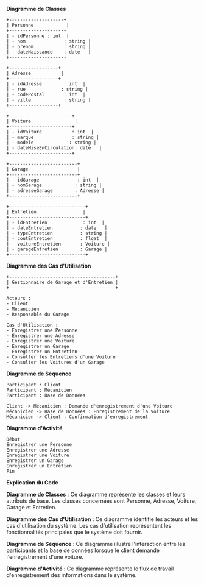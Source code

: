 **Diagramme de Classes**

```
+--------------------+
| Personne            |
+--------------------+
| - idPersonne : int  |
| - nom              : string |
| - prenom           : string |
| - dateNaissance    : date   |
+--------------------+

+------------------+
| Adresse           |
+------------------+
| - idAdresse        : int  |
| - rue             : string |
| - codePostal       : int  |
| - ville            : string |
+------------------+

+-----------------------+
| Voiture                |
+-----------------------+
| - idVoiture           : int  |
| - marque              : string |
| - modele             : string |
| - dateMiseEnCirculation: date   |
+-----------------------+

+-------------------------+
| Garage                  |
+-------------------------+
| - idGarage              : int  |
| - nomGarage            : string |
| - adresseGarage        : Adresse |
+-------------------------+

+----------------------------+
| Entretien                 |
+----------------------------+
| - idEntretien             : int  |
| - dateEntretien          : date   |
| - typeEntretien          : string |
| - coutEntretien          : float  |
| - voitureEntretien       : Voiture |
| - garageEntretien        : Garage |
+----------------------------+
```

**Diagramme des Cas d'Utilisation**

```
+---------------------------------------+
| Gestionnaire de Garage et d'Entretien |
+---------------------------------------+

Acteurs :
- Client
- Mécanicien
- Responsable du Garage

Cas d'Utilisation :
- Enregistrer une Personne
- Enregistrer une Adresse
- Enregistrer une Voiture
- Enregistrer un Garage
- Enregistrer un Entretien
- Consulter les Entretiens d'une Voiture
- Consulter les Voitures d'un Garage
```

**Diagramme de Séquence**

```
Participant : Client
Participant : Mécanicien
Participant : Base de Données

Client -> Mécanicien : Demande d'enregistrement d'une Voiture
Mécanicien -> Base de Données : Enregistrement de la Voiture
Mécanicien -> Client : Confirmation d'enregistrement
```

**Diagramme d'Activité**

```
Début
Enregistrer une Personne
Enregistrer une Adresse
Enregistrer une Voiture
Enregistrer un Garage
Enregistrer un Entretien
Fin
```

**Explication du Code**

**Diagramme de Classes** : Ce diagramme représente les classes et leurs attributs de base. Les classes concernées sont Personne, Adresse, Voiture, Garage et Entretien.

**Diagramme des Cas d'Utilisation** : Ce diagramme identifie les acteurs et les cas d'utilisation du système. Les cas d'utilisation représentent les fonctionnalités principales que le système doit fournir.

**Diagramme de Séquence** : Ce diagramme illustre l'interaction entre les participants et la base de données lorsque le client demande l'enregistrement d'une voiture.

**Diagramme d'Activité** : Ce diagramme représente le flux de travail d'enregistrement des informations dans le système.